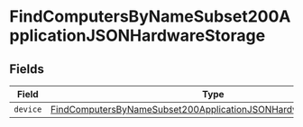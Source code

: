 # FindComputersByNameSubset200ApplicationJSONHardwareStorage


## Fields

| Field                                                                                                                                                           | Type                                                                                                                                                            | Required                                                                                                                                                        | Description                                                                                                                                                     |
| --------------------------------------------------------------------------------------------------------------------------------------------------------------- | --------------------------------------------------------------------------------------------------------------------------------------------------------------- | --------------------------------------------------------------------------------------------------------------------------------------------------------------- | --------------------------------------------------------------------------------------------------------------------------------------------------------------- |
| `device`                                                                                                                                                        | [FindComputersByNameSubset200ApplicationJSONHardwareStorageDevice](../../models/operations/findcomputersbynamesubset200applicationjsonhardwarestoragedevice.md) | :heavy_minus_sign:                                                                                                                                              | N/A                                                                                                                                                             |